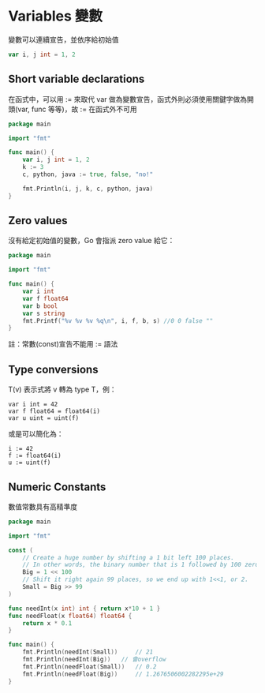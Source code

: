 # Variables 變數

變數可以連續宣告，並依序給初始值

```go
var i, j int = 1, 2
```

## Short variable declarations

在函式中，可以用 := 來取代 var 做為變數宣告，函式外則必須使用關鍵字做為開頭\(var, func 等等\)，故 := 在函式外不可用

```go
package main

import "fmt"

func main() {
    var i, j int = 1, 2
    k := 3
    c, python, java := true, false, "no!"

    fmt.Println(i, j, k, c, python, java)
}
```

## Zero values

沒有給定初始值的變數，Go 會指派 zero value 給它：

```go
package main

import "fmt"

func main() {
    var i int
    var f float64
    var b bool
    var s string
    fmt.Printf("%v %v %v %q\n", i, f, b, s) //0 0 false ""
}
```

註：常數\(const\)宣告不能用 := 語法



## Type conversions

T\(v\) 表示式將 v 轉為 type T，例：

```
var i int = 42
var f float64 = float64(i)
var u uint = uint(f)
```

或是可以簡化為：

```
i := 42
f := float64(i)
u := uint(f)
```



## Numeric Constants

數值常數具有高精準度

```go
package main

import "fmt"

const (
	// Create a huge number by shifting a 1 bit left 100 places.
	// In other words, the binary number that is 1 followed by 100 zeroes.
	Big = 1 << 100
	// Shift it right again 99 places, so we end up with 1<<1, or 2.
	Small = Big >> 99
)

func needInt(x int) int { return x*10 + 1 }
func needFloat(x float64) float64 {
	return x * 0.1
}

func main() {
	fmt.Println(needInt(Small)) 	// 21
	fmt.Println(needInt(Big)) 	// 會overflow
	fmt.Println(needFloat(Small)) 	// 0.2
	fmt.Println(needFloat(Big)) 	// 1.2676506002282295e+29
}
```



